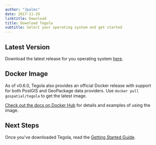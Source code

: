 ```yaml
---
author: "Jpalms"
date: 2017-11-29
linktitle: Download
title: Download Tegola
subtitle: Select your operating system and get started
---
```


## Latest Version

Download the latest release for you operating system [here](https://github.com/terranodo/tegola/releases).

## Docker Image
As of v0.6.0, Tegola also provides an official Docker release with support for both PostGIS and GeoPackage data providers.  Use `docker pull gospatial/tegola` to get the latest image.

[Check out the docs on Docker Hub](https://hub.docker.com/r/gospatial/tegola/) for details and examples of using the image.

## Next Steps

Once you've downloaded Tegola, read the [Getting Started Guide](/documentation/getting-started/).